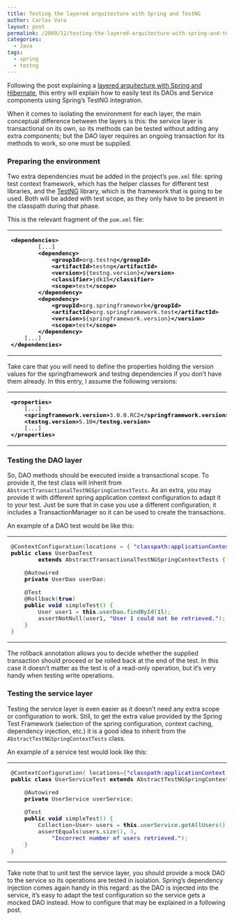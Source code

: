 ```yaml
---
title: Testing the layered arquitecture with Spring and TestNG
author: Carlos Vara
layout: post
permalink: /2009/12/testing-the-layered-arquitecture-with-spring-and-testng/
categories:
  - Java
tags:
  - spring
  - testng
---
```

Following the post explaining a <a href="http://carinae.net/2009/11/layered-architecture-with-hibernate-and-spring-3/" onclick="javascript:_gaq.push(['_trackEvent','outbound-article','http://carinae.net']);">layered arquitecture with Spring and Hibernate</a>, this entry will explain how to easily test its DAOs and Service components using Spring&#8217;s TestNG integration.

When it comes to isolating the environment for each layer, the main conceptual difference between the layers is this: the service layer is transactional on its own, so its methods can be tested without adding any extra components; but the DAO layer requires an ongoing transaction for its methods to work, so one must be supplied.

### Preparing the environment

Two extra dependencies must be added in the project&#8217;s `pom.xml` file: spring test context framework, which has the helper classes for different test libraries, and the <a href="http://testng.org" onclick="javascript:_gaq.push(['_trackEvent','outbound-article','http://testng.org']);">TestNG</a> library, which is the framework that is going to be used. Both will be added with test scope, as they only have to be present in the classpath during that phase.

This is the relevant fragment of the `pom.xml` file:

<div class="wp_syntax">
  <table>
    <tr>
      <td class="code">
        <pre class="xml" style="font-family:monospace;"><span style="color: #009900;"><span style="color: #000000; font-weight: bold;">&lt;dependencies<span style="color: #000000; font-weight: bold;">&gt;</span></span></span>
        [...]
        <span style="color: #009900;"><span style="color: #000000; font-weight: bold;">&lt;dependency<span style="color: #000000; font-weight: bold;">&gt;</span></span></span>
            <span style="color: #009900;"><span style="color: #000000; font-weight: bold;">&lt;groupId<span style="color: #000000; font-weight: bold;">&gt;</span></span></span>org.testng<span style="color: #009900;"><span style="color: #000000; font-weight: bold;">&lt;/groupId<span style="color: #000000; font-weight: bold;">&gt;</span></span></span>
            <span style="color: #009900;"><span style="color: #000000; font-weight: bold;">&lt;artifactId<span style="color: #000000; font-weight: bold;">&gt;</span></span></span>testng<span style="color: #009900;"><span style="color: #000000; font-weight: bold;">&lt;/artifactId<span style="color: #000000; font-weight: bold;">&gt;</span></span></span>
            <span style="color: #009900;"><span style="color: #000000; font-weight: bold;">&lt;version<span style="color: #000000; font-weight: bold;">&gt;</span></span></span>${testng.version}<span style="color: #009900;"><span style="color: #000000; font-weight: bold;">&lt;/version<span style="color: #000000; font-weight: bold;">&gt;</span></span></span>
            <span style="color: #009900;"><span style="color: #000000; font-weight: bold;">&lt;classifier<span style="color: #000000; font-weight: bold;">&gt;</span></span></span>jdk15<span style="color: #009900;"><span style="color: #000000; font-weight: bold;">&lt;/classifier<span style="color: #000000; font-weight: bold;">&gt;</span></span></span>
            <span style="color: #009900;"><span style="color: #000000; font-weight: bold;">&lt;scope<span style="color: #000000; font-weight: bold;">&gt;</span></span></span>test<span style="color: #009900;"><span style="color: #000000; font-weight: bold;">&lt;/scope<span style="color: #000000; font-weight: bold;">&gt;</span></span></span>
        <span style="color: #009900;"><span style="color: #000000; font-weight: bold;">&lt;/dependency<span style="color: #000000; font-weight: bold;">&gt;</span></span></span>
        <span style="color: #009900;"><span style="color: #000000; font-weight: bold;">&lt;dependency<span style="color: #000000; font-weight: bold;">&gt;</span></span></span>
            <span style="color: #009900;"><span style="color: #000000; font-weight: bold;">&lt;groupId<span style="color: #000000; font-weight: bold;">&gt;</span></span></span>org.springframework<span style="color: #009900;"><span style="color: #000000; font-weight: bold;">&lt;/groupId<span style="color: #000000; font-weight: bold;">&gt;</span></span></span>
            <span style="color: #009900;"><span style="color: #000000; font-weight: bold;">&lt;artifactId<span style="color: #000000; font-weight: bold;">&gt;</span></span></span>org.springframework.test<span style="color: #009900;"><span style="color: #000000; font-weight: bold;">&lt;/artifactId<span style="color: #000000; font-weight: bold;">&gt;</span></span></span>
            <span style="color: #009900;"><span style="color: #000000; font-weight: bold;">&lt;version<span style="color: #000000; font-weight: bold;">&gt;</span></span></span>${springframework.version}<span style="color: #009900;"><span style="color: #000000; font-weight: bold;">&lt;/version<span style="color: #000000; font-weight: bold;">&gt;</span></span></span>
            <span style="color: #009900;"><span style="color: #000000; font-weight: bold;">&lt;scope<span style="color: #000000; font-weight: bold;">&gt;</span></span></span>test<span style="color: #009900;"><span style="color: #000000; font-weight: bold;">&lt;/scope<span style="color: #000000; font-weight: bold;">&gt;</span></span></span>
        <span style="color: #009900;"><span style="color: #000000; font-weight: bold;">&lt;/dependency<span style="color: #000000; font-weight: bold;">&gt;</span></span></span>
	[...]
<span style="color: #009900;"><span style="color: #000000; font-weight: bold;">&lt;/dependencies<span style="color: #000000; font-weight: bold;">&gt;</span></span></span></pre>
      </td>
    </tr>
  </table>
</div>

Take care that you will need to define the properties holding the version values for the springframework and testng dependencies if you don&#8217;t have them already. In this entry, I assume the following versions:

<div class="wp_syntax">
  <table>
    <tr>
      <td class="code">
        <pre class="xml" style="font-family:monospace;"><span style="color: #009900;"><span style="color: #000000; font-weight: bold;">&lt;properties<span style="color: #000000; font-weight: bold;">&gt;</span></span></span>
	[...]
	<span style="color: #009900;"><span style="color: #000000; font-weight: bold;">&lt;springframework.version<span style="color: #000000; font-weight: bold;">&gt;</span></span></span>3.0.0.RC2<span style="color: #009900;"><span style="color: #000000; font-weight: bold;">&lt;/springframework.version<span style="color: #000000; font-weight: bold;">&gt;</span></span></span>
	<span style="color: #009900;"><span style="color: #000000; font-weight: bold;">&lt;testng.version<span style="color: #000000; font-weight: bold;">&gt;</span></span></span>5.10<span style="color: #009900;"><span style="color: #000000; font-weight: bold;">&lt;/testng.version<span style="color: #000000; font-weight: bold;">&gt;</span></span></span>
	[...]
<span style="color: #009900;"><span style="color: #000000; font-weight: bold;">&lt;/properties<span style="color: #000000; font-weight: bold;">&gt;</span></span></span></pre>
      </td>
    </tr>
  </table>
</div>

### Testing the DAO layer

So, DAO methods should be executed inside a transactional scope. To provide it, the test class will inherit from `AbstractTransactionalTestNGSpringContextTests`. As an extra, you may provide it with different spring application context configuration to adapt it to your test. Just be sure that in case you use a different configuration, it includes a TransactionManager so it can be used to create the transactions.

An example of a DAO test would be like this:

<div class="wp_syntax">
  <table>
    <tr>
      <td class="code">
        <pre class="java" style="font-family:monospace;">@ContextConfiguration<span style="color: #009900;">&#40;</span>locations <span style="color: #339933;">=</span> <span style="color: #009900;">&#123;</span> <span style="color: #0000ff;">"classpath:applicationContext.xml"</span> <span style="color: #009900;">&#125;</span><span style="color: #009900;">&#41;</span>
<span style="color: #000000; font-weight: bold;">public</span> <span style="color: #000000; font-weight: bold;">class</span> UserDaoTest 
		<span style="color: #000000; font-weight: bold;">extends</span> AbstractTransactionalTestNGSpringContextTests <span style="color: #009900;">&#123;</span>
&nbsp;
	@Autowired
	<span style="color: #000000; font-weight: bold;">private</span> UserDao userDao<span style="color: #339933;">;</span>
&nbsp;
	@Test
	@Rollback<span style="color: #009900;">&#40;</span><span style="color: #000066; font-weight: bold;">true</span><span style="color: #009900;">&#41;</span>
	<span style="color: #000000; font-weight: bold;">public</span> <span style="color: #000066; font-weight: bold;">void</span> simpleTest<span style="color: #009900;">&#40;</span><span style="color: #009900;">&#41;</span> <span style="color: #009900;">&#123;</span>
		User user1 <span style="color: #339933;">=</span> <span style="color: #000000; font-weight: bold;">this</span>.<span style="color: #006633;">userDao</span>.<span style="color: #006633;">findById</span><span style="color: #009900;">&#40;</span>1l<span style="color: #009900;">&#41;</span><span style="color: #339933;">;</span>
		assertNotNull<span style="color: #009900;">&#40;</span>user1, <span style="color: #0000ff;">"User 1 could not be retrieved."</span><span style="color: #009900;">&#41;</span><span style="color: #339933;">;</span>
	<span style="color: #009900;">&#125;</span>
<span style="color: #009900;">&#125;</span></pre>
      </td>
    </tr>
  </table>
</div>

The rollback annotation allows you to decide whether the supplied transaction should proceed or be rolled back at the end of the test. In this case it doesn&#8217;t matter as the test is of a read-only operation, but it&#8217;s very handy when testing write operations.

### Testing the service layer

Testing the service layer is even easier as it doesn&#8217;t need any extra scope or configuration to work. Still, to get the extra value provided by the Spring Test Framework (selection of the spring configuration, context caching, dependency injection, etc.) it is a good idea to inherit from the `AbstractTestNGSpringContextTests` class.

An example of a service test would look like this:

<div class="wp_syntax">
  <table>
    <tr>
      <td class="code">
        <pre class="java" style="font-family:monospace;">@ContextConfiguration<span style="color: #009900;">&#40;</span> locations<span style="color: #339933;">=</span><span style="color: #009900;">&#123;</span><span style="color: #0000ff;">"classpath:applicationContext.xml"</span><span style="color: #009900;">&#125;</span> <span style="color: #009900;">&#41;</span>
<span style="color: #000000; font-weight: bold;">public</span> <span style="color: #000000; font-weight: bold;">class</span> UserServiceTest <span style="color: #000000; font-weight: bold;">extends</span> AbstractTestNGSpringContextTests <span style="color: #009900;">&#123;</span>
&nbsp;
	@Autowired
	<span style="color: #000000; font-weight: bold;">private</span> UserService userService<span style="color: #339933;">;</span>
&nbsp;
	@Test
	<span style="color: #000000; font-weight: bold;">public</span> <span style="color: #000066; font-weight: bold;">void</span> simpleTest<span style="color: #009900;">&#40;</span><span style="color: #009900;">&#41;</span> <span style="color: #009900;">&#123;</span>
		Collection<span style="color: #339933;">&lt;</span>User<span style="color: #339933;">&gt;</span> users <span style="color: #339933;">=</span> <span style="color: #000000; font-weight: bold;">this</span>.<span style="color: #006633;">userService</span>.<span style="color: #006633;">getAllUsers</span><span style="color: #009900;">&#40;</span><span style="color: #009900;">&#41;</span><span style="color: #339933;">;</span>
		assertEquals<span style="color: #009900;">&#40;</span>users.<span style="color: #006633;">size</span><span style="color: #009900;">&#40;</span><span style="color: #009900;">&#41;</span>, <span style="color: #cc66cc;">3</span>,
			<span style="color: #0000ff;">"Incorrect number of users retrieved."</span><span style="color: #009900;">&#41;</span><span style="color: #339933;">;</span>
	<span style="color: #009900;">&#125;</span>
<span style="color: #009900;">&#125;</span></pre>
      </td>
    </tr>
  </table>
</div>

Take note that to unit test the service layer, you should provide a mock DAO to the service so its operations are tested in isolation. Spring&#8217;s dependency injection comes again handy in this regard: as the DAO is injected into the service, it&#8217;s easy to adapt the test configuration so the service gets a mocked DAO instead. How to configure that may be explained in a following post.